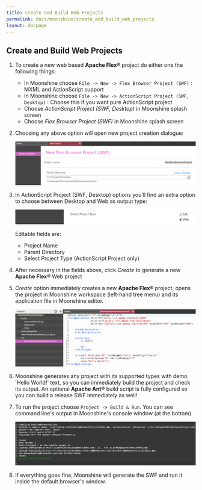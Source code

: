 ```yaml
---
title: Create and Build Web Projects
permalink: docs/moonshine/create_and_build_web_projects
layout: docpage
---
```


## Create and Build Web Projects

1. To create a new web based **Apache Flex®** project do either one the following things:
   * In Moonshine choose `File -> New -> Flex Browser Project (SWF)` : MXML and ActionScript support
   * In Moonshine choose `File -> New -> ActionScript Project (SWF, Desktop)` : Choose this if you want pure ActionScript project
   * Choose _ActionScript Project (SWF, Desktop)_ in Moonshine splash screen
   * Choose _Flex Browser Project (SWF)_ in Moonshine splash screen

2. Choosing any above option will open new project creation dialogue:

    ![New Apache Flex browser project](/images/moonshine/new_flex_browser_project.png)

3. In ActionScript Project (SWF, Desktop) options you’ll find an extra option to choose between Desktop and Web as output type:

    ![CreateWebAS3](/images/moonshine/create_web_as3.jpg)

    Editable fields are:
     * Project Name
     * Parent Directory
     * Select Project Type (ActionScript Project only)

4. After necessary in the fields above, click _Create_ to generate a new **Apache Flex®** Web project

5. _Create_ option immediately creates a new **Apache Flex®** project, opens the project in Moonshine workspace (left-hand tree menu) and its application file in Moonshine editor.

    ![Created New Apache Flex Browser project](/images/moonshine/created_new_flex_browser_project.png)

6. Moonshine generates any project with its supported types with demo 'Hello World!' text, so you can immediately build the project and check its output. An optional **Apache Ant®** build script is fully configured so you can build a release SWF immediately as well!

7. To run the project choose `Project -> Build & Run`. You can see command line's output in Moonshine's console window (at the bottom).

    ![Console build Apache Flex browser project](/images/moonshine/console_build_browser.png)

8. If everything goes fine, Moonshine will generate the SWF and run it inside the default browser's window.
